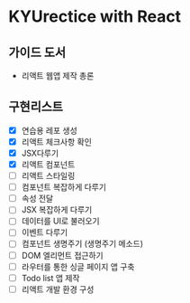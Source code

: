 # KYUrectice with React

## 가이드 도서

- 리액트 웹앱 제작 총론

## 구현리스트

- [x]  연습용 레포 생성
- [x]  리액트 체크사항 확인
- [x]  JSX다루기
- [x]  리액트 컴포넌트
- [ ]  리액트 스타일링
- [ ]  컴포넌트 복잡하게 다루기
- [ ]  속성 전달
- [ ]  JSX 복잡하게 다루기
- [ ]  데이터를 UI로 불러오기
- [ ]  이벤트 다루기
- [ ]  컴포넌트 생명주기 (생명주기 메소드)
- [ ]  DOM 엘리먼트 접근하기
- [ ]  라우터를 통한 싱글 페이지 앱 구축
- [ ]  Todo list 앱 제작
- [ ]  리액트 개발 환경 구성
